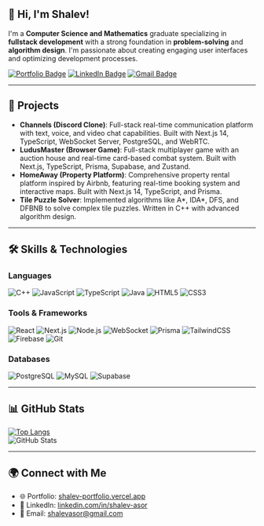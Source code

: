 ## 👋 Hi, I'm Shalev!
I'm a **Computer Science and Mathematics** graduate specializing in **fullstack development** with a strong foundation in **problem-solving** and **algorithm design**. I'm passionate about creating engaging user interfaces and optimizing development processes.

[![Portfolio Badge](https://img.shields.io/badge/Portfolio-Visit-informational?style=flat&logo=vercel&logoColor=white&color=000000)](https://shalev-portfolio.vercel.app)
[![LinkedIn Badge](https://img.shields.io/badge/LinkedIn-Profile-informational?style=flat&logo=linkedin&logoColor=white&color=0D76A8)](https://www.linkedin.com/in/shalev-asor)
[![Gmail Badge](https://img.shields.io/badge/Gmail-shalevasor@gmail.com-informational?style=flat&logo=gmail&logoColor=red&color=0D76A8)](mailto:shalevasor@gmail.com)

---
## 🧩 Projects
- **Channels (Discord Clone)**: Full-stack real-time communication platform with text, voice, and video chat capabilities. Built with Next.js 14, TypeScript, WebSocket Server, PostgreSQL, and WebRTC.
- **LudusMaster (Browser Game)**: Full-stack multiplayer game with an auction house and real-time card-based combat system. Built with Next.js, TypeScript, Prisma, Supabase, and Zustand.
- **HomeAway (Property Platform)**: Comprehensive property rental platform inspired by Airbnb, featuring real-time booking system and interactive maps. Built with Next.js 14, TypeScript, and Prisma.
- **Tile Puzzle Solver**: Implemented algorithms like A*, IDA*, DFS, and DFBNB to solve complex tile puzzles. Written in C++ with advanced algorithm design.

---
## 🛠️ Skills & Technologies
### Languages
![C++](https://img.shields.io/badge/c++-%2300599C.svg?style=for-the-badge&logo=c%2B%2B&logoColor=white)
![JavaScript](https://img.shields.io/badge/javascript-%23F7DF1E.svg?style=for-the-badge&logo=javascript&logoColor=black)
![TypeScript](https://img.shields.io/badge/typescript-%23007ACC.svg?style=for-the-badge&logo=typescript&logoColor=white)
![Java](https://img.shields.io/badge/java-%23ED8B00.svg?style=for-the-badge&logo=java&logoColor=white)
![HTML5](https://img.shields.io/badge/html5-%23E34F26.svg?style=for-the-badge&logo=html5&logoColor=white)
![CSS3](https://img.shields.io/badge/css3-%231572B6.svg?style=for-the-badge&logo=css3&logoColor=white)

### Tools & Frameworks
![React](https://img.shields.io/badge/react-%2361DAFB.svg?style=for-the-badge&logo=react&logoColor=black)
![Next.js](https://img.shields.io/badge/next.js-%23000000.svg?style=for-the-badge&logo=next.js&logoColor=white)
![Node.js](https://img.shields.io/badge/node.js-%23339933.svg?style=for-the-badge&logo=node.js&logoColor=white)
![WebSocket](https://img.shields.io/badge/websocket-%23010101.svg?style=for-the-badge&logo=socket.io&logoColor=white)
![Prisma](https://img.shields.io/badge/prisma-%232D3748.svg?style=for-the-badge&logo=prisma&logoColor=white)
![TailwindCSS](https://img.shields.io/badge/tailwindcss-%2338B2AC.svg?style=for-the-badge&logo=tailwind-css&logoColor=white)
![Firebase](https://img.shields.io/badge/firebase-%23FFCA28.svg?style=for-the-badge&logo=firebase&logoColor=black)
![Git](https://img.shields.io/badge/git-%23F05033.svg?style=for-the-badge&logo=git&logoColor=white)

### Databases
![PostgreSQL](https://img.shields.io/badge/postgresql-%23316192.svg?style=for-the-badge&logo=postgresql&logoColor=white)
![MySQL](https://img.shields.io/badge/mysql-%2300f.svg?style=for-the-badge&logo=mysql&logoColor=white)
![Supabase](https://img.shields.io/badge/supabase-%2322C55E.svg?style=for-the-badge&logo=supabase&logoColor=white)

---
## 📊 GitHub Stats
[![Top Langs](https://github-readme-stats.vercel.app/api/top-langs/?username=ShalevAsor&layout=compact)](https://github.com/ShalevAsor/github-readme-stats)  
![GitHub Stats](https://github-readme-stats.vercel.app/api?username=ShalevAsor&show_icons=true&theme=tokyonight)

---
## 🌍 Connect with Me
- 🌐 Portfolio: [shalev-portfolio.vercel.app](https://shalev-portfolio.vercel.app)
- 💼 LinkedIn: [linkedin.com/in/shalev-asor](https://linkedin.com/in/shalev-asor)
- 📧 Email: shalevasor@gmail.com
